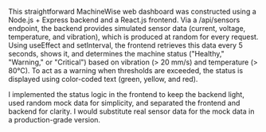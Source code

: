 This straightforward MachineWise web dashboard was constructed using a Node.js + Express backend and a React.js frontend. Via a /api/sensors endpoint, the backend provides simulated sensor data (current, voltage, temperature, and vibration), which is produced at random for every request. Using useEffect and setInterval, the frontend retrieves this data every 5 seconds, shows it, and determines the machine status ("Healthy," "Warning," or "Critical") based on vibration (> 20 mm/s) and temperature (> 80°C). To act as a warning when thresholds are exceeded, the status is displayed using color-coded text (green, yellow, and red).

I implemented the status logic in the frontend to keep the backend light, used random mock data for simplicity, and separated the frontend and backend for clarity. I would substitute real sensor data for the mock data in a production-grade version.

